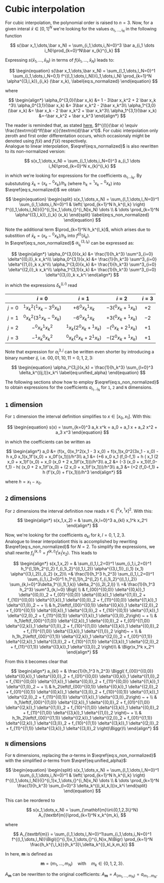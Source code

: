 # Cubic interpolation

For cubic interpolation, the polynomial order is raised to $n=3$. Now, for a
given interal $\bar x \in [0, 1]^N$ we're looking for the values
$a_{i_1,\dots,i_N}$ in the following function

$$
s(\bar x_1,\dots,\bar x_N) = \sum_{i_1,\dots,i_N=0}^3 \bar a_{i_1 \dots i_N}\prod_{k=0}^N\bar x_{k}^{i_k}
$$

Expressing $s(\bar x_1,\dots,\bar x_N)$ in terms of $f(\bar x_1,\dots,\bar x_N)$
leads to:

$$
\begin{equation}
s(\bar x_1,\dots,\bar x_N) = \sum_{l_1,\dots,l_N=0}^1 \sum_{i_1,\dots,i_N=0,1} f^{(l_1,\dots,l_N)}(i_1,\dots,i_N) \prod_{k=1}^N \alpha^{(3,l_k)}_{i_k} (\bar x_k), \label{eq:s_normalized}
\end{equation}
$$

where

$$
\begin{align*}
\alpha_0^{3,0}(\bar x_k) &= 1 - 3\bar x_k^2 + 2 \bar x_k ^3\\
\alpha_0^{3,1}(\bar x_k) &= 3\bar x_k^2 - 2\bar x_k^3\\
\alpha_1^{3,0}(\bar x_k) &= \bar x_k - 2 \bar x_k^2 + \bar x_k^3\\
\alpha_1^{3,1}(\bar x_k) &=-\bar x_k^2 + \bar x_k^3
\end{align*}
$$

The reader is reminded that, as stated [here](index.md), $f^{(l)}(\bar x) \equiv
\frac{\textrm{d}^lf(\bar x)}{\textrm{d}\bar x^l}$. For cubic interpolation only
zeroth and first order differentation occurs, which occasionaly might be denoted
using $f(\bar x)$ and $f'(\bar x)$ respectively.  
Analogue to linear interpolation, $\eqref{eq:s_normalized}$ is also rewritten to its non-normalized version:

$$
s(x_1,\dots,x_N) = \sum_{i_1,\dots,i_N=0}^3 a_{i_1 \dots i_N}\prod_{k=0}^N x_{k}^{i_k}
$$

in which we're looking for expressions for the coefficients $a_{i_1 \dots i_N}$.
By substututing $\bar x_k = (x_k - {}^0x_k)/h_k$ (where $h_k={}^1x_k-{}^0x_k$)
into $\eqref{eq:s_normalized}$ we obtain

$$
\begin{equation}
\begin{split}
s(x_1,\dots,x_N) = \sum_{l_1,\dots,l_N=0}^1 \sum_{i_1,\dots,i_N=0}^1 &
\left( \prod_{k=1}^N h_k^{l_k} \right) f^{(l_1,\dots,l_N)}({}^{i_1}x_1,\dots,{}^{i_N}x_N) \dots \\
& \dots \prod_{k=1}^N \alpha^{(3,l_k)}_{i_k} (x_k)
\end{split} \label{eq:s_non_normalized}
\end{equation}
$$

Note the additional term $\prod_{k=1}^N h_k^{l_k}$, which arises due to
substition of $\bar x_k = (x_k - {}^0x_k)/h_k$ into $f^{(l)}(\bar x_k)$.  
In $\eqref{eq:s_non_normalized}$ $\alpha_{i_k}^{(3,l_k)}$ can be expressed as:

$$
\begin{align*}
\alpha_0^{3,0}(x_k) &= \frac{1}{h_k^3} \sum^3_{i=0} \delta^{(0,i)}_k x_k^i\\
\alpha_0^{3,1}(x_k) &= \frac{1}{h_k^3} \sum^3_{i=0} \delta^{(1,i)}_k x_k^i\\
\alpha_1^{3,0}(x_k) &= \frac{1}{h_k^3} \sum^3_{i=0} \delta^{(2,i)}_k x_k^i\\
\alpha_1^{3,1}(x_k) &= \frac{1}{h_k^3} \sum^3_{i=0} \delta^{(3,i)}_k x_k^i
\end{align*}
$$

in which the expressions $\delta^{(j,i)}_k$ read

|   | $i=0$ | $i=1$ | $i=2$ | $i=3$ |
|--:|:-----:|:-----:|:-----:|:-----:|
| $j=0$ | ${}^1x_k^2({}^1x_k-3{}^0x_k)$ | $+6{}^0x_k{}^1x_k$ | $-3({}^0x_k+{}^1x_k)$ | $+2$ |
| $j=1$ | ${}^0x_k^2(3{}^1x_k-{}^0x_k)$ | $-6{}^0x_k{}^1x_k$ | $+3({}^0x_k+{}^1x_k)$ | $-2$ |
| $j=2$ | $-{}^0x_k{}^1x_k^2$ | ${}^1x_k(2{}^0x_k+{}^1x_k)$ | $-({}^0x_k+2{}^1x_k)$ | $+1$ |
| $j=3$ | $-{}^1x_k{}^0x_k^2$ | ${}^0x_k({}^0x_k+2{}^1x_k)$ | $-(2{}^0x_k+{}^1x_k)$ | $+1$ |

Note that expression for $\alpha_i^{3,j}$ can be written even shorter by introducing a binary number $ij$, i.e. $00, 01, 10, 11 = 0, 1, 2, 3$:

$$
\begin{equation}
\alpha_i^{3,j}(x_k) = \frac{1}{h_k^3} \sum_{l=0}^3 \delta_k^{(ij,l)}x_k^i \label{eq:unified_alpha}
\end{equation}
$$

The following sections show how to employ $\eqref{eq:s_non_normalized}$ to
obtain expressions for the coefficients $a_{i_1 \dots i_N}$ for `1`, `2` and `N`
dimensions.

## `1` dimension

For `1` dimension the interval definition simplifies to $x \in [x_0, x_1]$. With
this:

$$
\begin{equation}
s(x) = \sum_{k=0}^3 a_k x^k =  a_0 + a_1 x + a_2 x^2 + a_3 x^3
\end{equation}
$$

in which the coefficients can be written as

$$
\begin{align*}
a_0 &= (f(x_ 0)x_1^2(x_1 - 3 x_0) + f(x_1)x_0^2(3x_1 - x_0) - h x_0 x_1(x_1f'(x_0) +  x_0f'(x_1)))/h^3\\
a_1 &= (+6 x_0 x_1 (f_0-f_1) + h ( x_1 (2 x_0 + x_1)f'(x_0) + x_0 (x_0 + 2 x_1)f'(x_1)))/h^3\\
a_2 &= (-3 (x_0 + x_1)(f_0-f_1) - h( (x_0 + 2 x_1)f'(x_0) + (2 x_0 + x_1)f'(x_1)))/h^3\\
a_3 &= (+2 (f_0-f_1) + h (f'(x_0) + f'(x_1)))/h^3
\end{align*}
$$

where $h = x_1 - x_0$.

## `2` dimensions

For `2` dimensions the interval definition now reads $x \in [{}^0x, {}^1x]^2$.
With this:

$$
\begin{align*}
s(x_1,x_2) = & \sum_{k,l=0}^3 a_{kl} x_1^k x_2^l
\end{align*}
$$

Now, we're looking for the coefficients $a_{kl}$ for $k,l=0,1,2,3$.  
Analogue to linear interpolationt this is accomplished by rewriting
$\eqref{eq:s_non_normalized}$ for $N=2$. To simplify the expressions, we shall
rewrite $f_{ij}^{(k,l)} = f^{(k,l)}({}^{i}x_1{}^{j}x_2)$. This leads
to

$$
\begin{align*}
s(x_1,x_2) = & \sum_{l_1,l_2=0}^1 \sum_{i_1,i_2=0}^1 
 h_1^{l_1}h_2^{l_2} f_{i_1i_2}^{(l_1,l_2)} \alpha^{(3,l_1)}_{i_1} (x_1) \alpha^{(3,l_2)}_{i_2} (x_2)\\
=& \frac{1}{h_1^3 h_2^3} \sum_{l_1,l_2=0}^1 \sum_{i_1,i_2=0}^1 
   h_1^{l_1}h_2^{l_2} f_{i_1i_2}^{(l_1,l_2)} \sum_{k,l=0}^3\delta_1^{(i_1l_1,k)} \delta_2^{(i_2l_2,l)} \\
=& \frac{1}{h_1^3 h_2^3} \sum^3_{k,l=0} \Bigl( \\ 
 & f_{00}^{(0,0)} \delta^{(0,k)}_1 \delta^{(0,l)}_2  + 
   f_{01}^{(0,0)} \delta^{(0,k)}_1 \delta^{(1,l)}_2  + 
   f_{10}^{(0,0)} \delta^{(1,k)}_1 \delta^{(0,l)}_2  + 
   f_{11}^{(0,0)} \delta^{(1,k)}_1 \delta^{(1,l)}_2 ~ + \\
 & h_2\left(f_{00}^{(0,1)} \delta^{(0,k)}_1 \delta^{(2,l)}_2 + 
            f_{01}^{(0,1)} \delta^{(0,k)}_1 \delta^{(3,l)}_2 +
            f_{10}^{(0,1)} \delta^{(1,k)}_1 \delta^{(2,l)}_2 +
            f_{11}^{(0,1)} \delta^{(1,k)}_1 \delta^{(3,l)}_2\right) ~ + \\
 & h_1\left(f_{00}^{(1,0)} \delta^{(2,k)}_1 \delta^{(0,l)}_2 + 
            f_{01}^{(1,0)} \delta^{(2,k)}_1 \delta^{(1,l)}_2 + 
            f_{10}^{(1,0)} \delta^{(3,k)}_1 \delta^{(0,l)}_2 + 
            f_{11}^{(1,0)} \delta^{(3,k)}_1 \delta^{(1,l)}_2 \right)~ + \\
 & h_1h_2\left(f_{00}^{(1,1)} \delta^{(2,k)}_1 \delta^{(2,l)}_2 + 
               f_{01}^{(1,1)} \delta^{(2,k)}_1 \delta^{(3,l)}_2 +
               f_{10}^{(1,1)} \delta^{(3,k)}_1 \delta^{(2,l)}_2 +
               f_{11}^{(1,1)} \delta^{(3,k)}_1 \delta^{(3,l)}_2 \right)\\
& \Bigr)x_1^k x_2^l
\end{align*}
$$

From this it becomes clear that

$$
\begin{align*}
a_{kl} = & \frac{1}{h_1^3 h_2^3} 
 \Biggl( f_{00}^{(0,0)} \delta^{(0,k)}_1 \delta^{(0,l)}_2  + 
   f_{01}^{(0,0)} \delta^{(0,k)}_1 \delta^{(1,l)}_2  + 
   f_{10}^{(0,0)} \delta^{(1,k)}_1 \delta^{(0,l)}_2  + 
   f_{11}^{(0,0)} \delta^{(1,k)}_1 \delta^{(1,l)}_2 ~ + \\
 & h_2\left(f_{00}^{(0,1)} \delta^{(0,k)}_1 \delta^{(2,l)}_2 + 
            f_{01}^{(0,1)} \delta^{(0,k)}_1 \delta^{(3,l)}_2 +
            f_{10}^{(0,1)} \delta^{(1,k)}_1 \delta^{(2,l)}_2 +
            f_{11}^{(0,1)} \delta^{(1,k)}_1 \delta^{(3,l)}_2\right) ~ + \\
 & h_1\left(f_{00}^{(1,0)} \delta^{(2,k)}_1 \delta^{(0,l)}_2 + 
            f_{01}^{(1,0)} \delta^{(2,k)}_1 \delta^{(1,l)}_2 + 
            f_{10}^{(1,0)} \delta^{(3,k)}_1 \delta^{(0,l)}_2 + 
            f_{11}^{(1,0)} \delta^{(3,k)}_1 \delta^{(1,l)}_2 \right)~ + \\
 & h_1h_2\left(f_{00}^{(1,1)} \delta^{(2,k)}_1 \delta^{(2,l)}_2 + 
               f_{01}^{(1,1)} \delta^{(2,k)}_1 \delta^{(3,l)}_2 +
               f_{10}^{(1,1)} \delta^{(3,k)}_1 \delta^{(2,l)}_2 +
               f_{11}^{(1,1)} \delta^{(3,k)}_1 \delta^{(3,l)}_2 \right)\Biggr)\\
\end{align*}
$$

## `N` dimensions

For `N` dimensions, replacing the $\alpha$-terms in
$\eqref{eq:s_non_normalized}$ with the simplified $\alpha$-terms from
$\eqref{eq:unified_alpha}$:

$$
\begin{equation}
\begin{split}
s(x_1,\dots,x_N) = \sum_{l_1,\dots,l_N=0}^1 \sum_{i_1,\dots,i_N=0}^1 &
\left( \prod_{k=1}^N h_k^{l_k} \right) f^{(l_1,\dots,l_N)}({}^{i_1}x_1,\dots,{}^{i_N}x_N) \dots \\
& \dots \prod_{k=1}^N \frac{1}{h_k^3} \sum_{l=0}^3 \delta_k^{(i_kl_k,l)}x_k^i
\end{split}
\end{equation}
$$

This can be reordered to

$$
s(x_1,\dots,x_N) = \sum_{\mathbf{m}\in\{0,1,2,3\}^N} A_{\textbf{m}}\prod_{k=1}^N
x_k^{m_k},
$$

where

$$
A_{\textbf{m}} = \sum_{l_1,\dots,l_N=0}^1\sum_{i_1,\dots,i_N=0}^1
f^{(l_1,\dots,l_N)}\Bigl({}^{i_1}x_1,\dots,{}^{i_N}x_N\Bigr)
\prod_{k=1}^N \frac{h_k^{\,l_k}}{h_k^3}\,\delta_k^{(i_kl_k,m_k)}
$$

In here, $\textbf{m}$ is defined as

$$
\mathbf{m}=(m_1,\dots,m_N) \quad \text{with} \quad m_k\in\{0,1,2,3\}.
$$

$A_\textbf{m}$ can be rewritten to the original coefficients: $A_\textbf{m} =
A_{(m_1,\dots,m_N)} = a_{m_1 \dots m_N}$.
